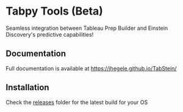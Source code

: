 # Tabpy Tools (Beta)

Seamless integration between Tableau Prep Builder and Einstein Discovery's predictive capabilities!

## Documentation

Full documentation is available at https://jhegele.github.io/TabStein/

## Installation

Check the [releases](./releases) folder for the latest build for your OS